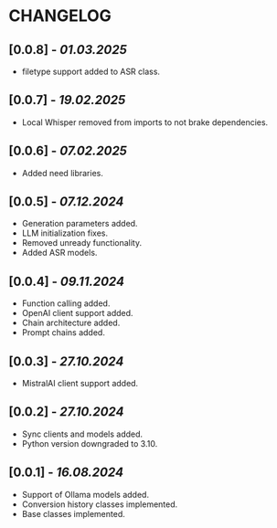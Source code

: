 # CHANGELOG

## [0.0.8] - *01.03.2025*
- filetype support added to ASR class.

## [0.0.7] - *19.02.2025*
- Local Whisper removed from imports to not brake dependencies.

## [0.0.6] - *07.02.2025*
- Added need libraries.

## [0.0.5] - *07.12.2024*
- Generation parameters added.
- LLM initialization fixes.
- Removed unready functionality.
- Added ASR models.

## [0.0.4] - *09.11.2024*
- Function calling added.
- OpenAI client support added.
- Chain architecture added.
- Prompt chains added.

## [0.0.3] - *27.10.2024*
- MistralAI client support added.

## [0.0.2] - *27.10.2024*
- Sync clients and models added.
- Python version downgraded to 3.10.

## [0.0.1] - *16.08.2024*
- Support of Ollama models added.
- Conversion history classes implemented.
- Base classes implemented.
